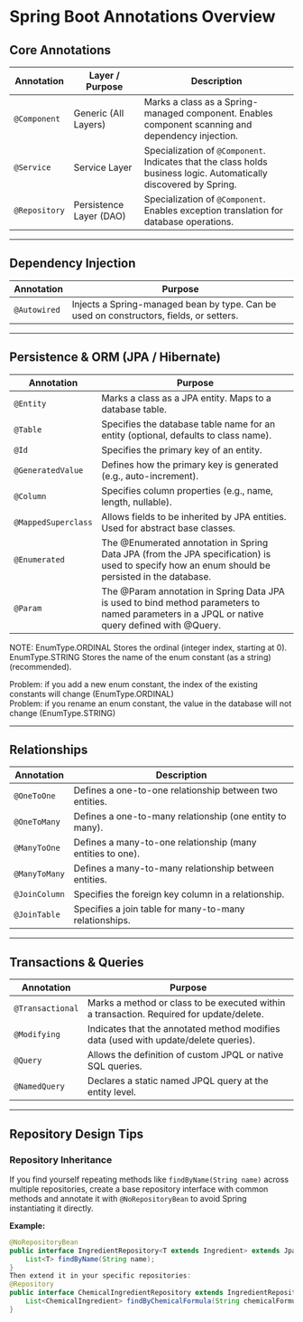 # Spring Boot Annotations Overview

## Core Annotations

| Annotation      | Layer / Purpose               | Description                                                                                                                                 |
|------------------|-------------------------------|--------------------------------------------------------------------------------------------------------------------------------------------|
| `@Component`     | Generic (All Layers)          | Marks a class as a Spring-managed component. Enables component scanning and dependency injection.                                          |
| `@Service`       | Service Layer                 | Specialization of `@Component`. Indicates that the class holds business logic. Automatically discovered by Spring.                         |
| `@Repository`    | Persistence Layer (DAO)       | Specialization of `@Component`. Enables exception translation for database operations.                                                     |

---

## Dependency Injection

| Annotation    | Purpose                                                                                       |
|---------------|-----------------------------------------------------------------------------------------------|
| `@Autowired`  | Injects a Spring-managed bean by type. Can be used on constructors, fields, or setters.       |

---

## Persistence & ORM (JPA / Hibernate)

| Annotation           | Purpose                                                                                      |
|----------------------|----------------------------------------------------------------------------------------------|
| `@Entity`            | Marks a class as a JPA entity. Maps to a database table.                                     |
| `@Table`             | Specifies the database table name for an entity (optional, defaults to class name).          |
| `@Id`                | Specifies the primary key of an entity.                                                      |
| `@GeneratedValue`    | Defines how the primary key is generated (e.g., auto-increment).                             |
| `@Column`            | Specifies column properties (e.g., name, length, nullable).                                  |
| `@MappedSuperclass`  | Allows fields to be inherited by JPA entities. Used for abstract base classes.               |
| `@Enumerated`        | The @Enumerated annotation in Spring Data JPA (from the JPA specification) is used to specify how an enum should be persisted in the database. |
| `@Param`             | The @Param annotation in Spring Data JPA is used to bind method parameters to named parameters in a JPQL or native query defined with @Query.  |

NOTE:
EnumType.ORDINAL	Stores the ordinal (integer index, starting at 0). <br>
EnumType.STRING	Stores the name of the enum constant (as a string) (recommended).

Problem: if you add a new enum constant, the index of the existing constants will change (EnumType.ORDINAL) <br>
Problem: if you rename an enum constant, the value in the database will not change (EnumType.STRING)

---

## Relationships

| Annotation       | Description                                              |
|------------------|----------------------------------------------------------|
| `@OneToOne`      | Defines a one-to-one relationship between two entities. |
| `@OneToMany`     | Defines a one-to-many relationship (one entity to many).|
| `@ManyToOne`     | Defines a many-to-one relationship (many entities to one).|
| `@ManyToMany`    | Defines a many-to-many relationship between entities.    |
| `@JoinColumn`    | Specifies the foreign key column in a relationship.      |
| `@JoinTable`     | Specifies a join table for many-to-many relationships.   |

---

## Transactions & Queries

| Annotation         | Purpose                                                                                       |
|--------------------|-----------------------------------------------------------------------------------------------|
| `@Transactional`   | Marks a method or class to be executed within a transaction. Required for update/delete.      |
| `@Modifying`       | Indicates that the annotated method modifies data (used with update/delete queries).          |
| `@Query`           | Allows the definition of custom JPQL or native SQL queries.                                   |
| `@NamedQuery`      | Declares a static named JPQL query at the entity level.                                       |

---

## Repository Design Tips

### Repository Inheritance

If you find yourself repeating methods like `findByName(String name)` across multiple repositories, create a base repository interface with common methods and annotate it with `@NoRepositoryBean` to avoid Spring instantiating it directly.

**Example:**

```java
@NoRepositoryBean
public interface IngredientRepository<T extends Ingredient> extends JpaRepository<T, Long> {
    List<T> findByName(String name);
}
Then extend it in your specific repositories:
@Repository
public interface ChemicalIngredientRepository extends IngredientRepository<BasicChemicalIngredient> {
    List<ChemicalIngredient> findByChemicalFormula(String chemicalFormula);
}
```
